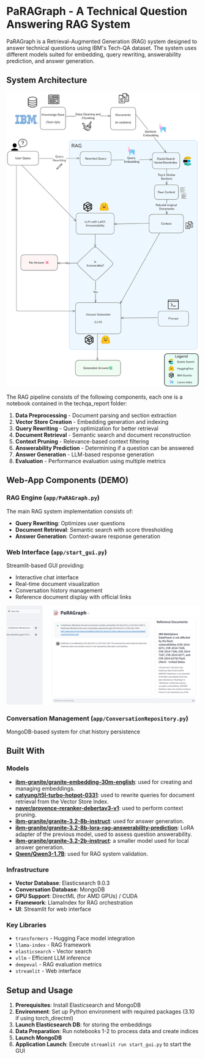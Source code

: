 # PaRAGraph - A Technical Question Answering RAG System

PaRAGraph is a Retrieval-Augmented Generation (RAG) system designed to answer technical questions using IBM's Tech-QA dataset.
The system uses different models suited for embedding, query rewriting, answerability prediction, and answer generation.

## System Architecture

![PaRAGraph Workflow](./images/PaRAGraph_workflow.png)


The RAG pipeline consists of the following components, each one is a notebook contained in the techqa_report folder:

1. **Data Preprocessing** - Document parsing and section extraction
2. **Vector Store Creation** - Embedding generation and indexing
3. **Query Rewriting** - Query optimization for better retrieval
4. **Document Retrieval** - Semantic search and document reconstruction
5. **Context Pruning** - Relevance-based context filtering
6. **Answerability Prediction** - Determining if a question can be answered
7. **Answer Generation** - LLM-based response generation
8. **Evaluation** - Performance evaluation using multiple metrics

## Web-App Components (DEMO)

### RAG Engine (`app/PaRAGraph.py`)
The main RAG system implementation consists of:
- **Query Rewriting**: Optimizes user questions
- **Document Retrieval**: Semantic search with score thresholding
- **Answer Generation**: Context-aware response generation

### Web Interface (`app/start_gui.py`)
Streamlit-based GUI providing:
- Interactive chat interface
- Real-time document visualization
- Conversation history management
- Reference document display with official links

![PaRAGraph web-app interface](./images/PaRAGraph_interface.png)


### Conversation Management (`app/ConversationRepository.py`)
MongoDB-based system for chat history persistence


## Built With  

### Models
- [**ibm-granite/granite-embedding-30m-english**](https://huggingface.co/ibm-granite/granite-embedding-30m-english): used for creating and managing embeddings.
- [**catyung/t5l-turbo-hotpot-0331**](https://huggingface.co/catyung/t5l-turbo-hotpot-0331): used to rewrite queries for document retrieval from the Vector Store Index.
- [**naver/provence-reranker-debertav3-v1**](https://huggingface.co/naver/provence-reranker-debertav3-v1): used to perform context pruning.
- [**ibm-granite/granite-3.2-8b-instruct**](https://huggingface.co/ibm-granite/granite-3.2-8b-instruct): used for answer generation.
- [**ibm-granite/granite-3.2-8b-lora-rag-answerability-prediction**](https://huggingface.co/ibm-granite/granite-3.2-8b-lora-rag-answerability-prediction): LoRA adapter of the previous model, used to assess question answerability.
- [**ibm-granite/granite-3.2-2b-instruct**](https://huggingface.co/ibm-granite/granite-3.2-2b-instruct): a smaller model used for local answer generation.
- [**Qwen/Qwen3-1.7B**](https://huggingface.co/Qwen/Qwen3-1.7B): used for RAG system validation.


### Infrastructure
- **Vector Database**: Elasticsearch 9.0.3
- **Conversation Database**: MongoDB
- **GPU Support**: DirectML (for AMD GPUs) / CUDA
- **Framework**: LlamaIndex for RAG orchestration
- **UI**: Streamlit for web interface

### Key Libraries
- `transformers` - Hugging Face model integration
- `llama-index` - RAG framework
- `elasticsearch` - Vector search
- `vllm` - Efficient LLM inference
- `deepeval` - RAG evaluation metrics
- `streamlit` - Web interface

## Setup and Usage

1. **Prerequisites**: Install Elasticsearch and MongoDB
2. **Environment**: Set up Python environment with required packages (3.10 if using torch_directml)
3. **Launch Elasticsearch DB**: for storing the embeddings
4. **Data Preparation**: Run notebooks 1-2 to process data and create indices
5. **Launch MongoDB** 
6. **Application Launch**: Execute `streamlit run start_gui.py` to start the GUI